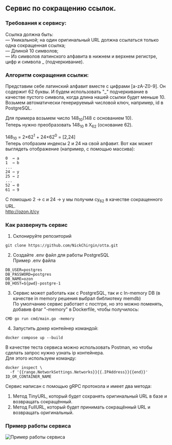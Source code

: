 ## Сервис по сокращению ссылок.
### Требования к сервису:  
Ссылка должна быть:  
— Уникальной; на один оригинальный URL должна ссылаться только одна сокращенная ссылка;  
— Длиной 10 символов;  
— Из символов латинского алфавита в нижнем и верхнем регистре, цифр и символа _ (подчеркивание).  

### Алгоритм сокращения ссылки:
Представим себе латинский алфавит вместе с цифрами [a-zA-Z0-9]. Он содержит 62 буквы. И будем использовать "_" подчеркивание в качестве пустого символа, когда длина нашей ссылки
будет меньше 10.
Возьмем автоматически генерируемый числовой ключ, например, id в PostgreSQL.

Для примера возьмем число 148<sub>10</sub>(148 c основанием 10).  
Теперь нужно преобразовать 148<sub>10</sub> в X<sub>62</sub> (основание 62).

148<sub>10</sub> = 2×62<sup>1</sup> + 24×62<sup>0</sup> = [2,24]  
Теперь отобразим индексы 2 и 24 на свой алфавит. Вот как может выглядеть отображение (например, с помощью массива):
```
0  → a
1  → b
...
24 → y
25 → z
...
52 → 0
61 → 9
```
С помощью 2 → c и 24 → y мы получим cy<sub>62</sub> в качестве сокращенного URL.  
http://ozon.it/cy

### Как развернуть сервис
1. Склонируйте репозиторий
```
git clone https://github.com/NickChirgin/otta.git
```
2. Создайте .env файл для работы PostgreSQL  
Пример .env файла
```
DB_USER=postgres
DB_PASSWORD=postgres
DB_NAME=ozon
DB_HOST=${pwd}-postgre-1
```
3. Сервис может работать как с PostgreSQL, так и с In-memory DB (в качестве in memory решения выбрал библиотеку memdb)  
По умолчанию сервис работает с постгре, но это можно поменять, добавив флаг "-memory" в Dockerfile, чтобы получилось:  
```
CMD go run cmd/main.go -memory
```
4. Запустить докер контейнер командой:  
```
docker compose up --build
```

В качестве теста сервиса можно использовать Postman, но чтобы сделать запрос нужно узнать ip контейнера.  
Для этого используем команду:
```
docker inspect \                       
  -f '{{range.NetworkSettings.Networks}}{{.IPAddress}}{{end}}' ID_OR_CONTAINER_NAME
```

Сервис написан с помощью gRPC протокола и имеет два метода:  
1. Метод TinyURL, который будет сохранять оригинальный URL в базе и возвращать сокращённый.
2. Метод FullURL, который будет принимать сокращённый URL и возвращать оригинальный.  
### Пример работы сервиса
![Пример работы сервиса](https://raw.githubusercontent.com/NickChirgin/otta/feature/gif/ezgif.com-video-to-gif.gif)

